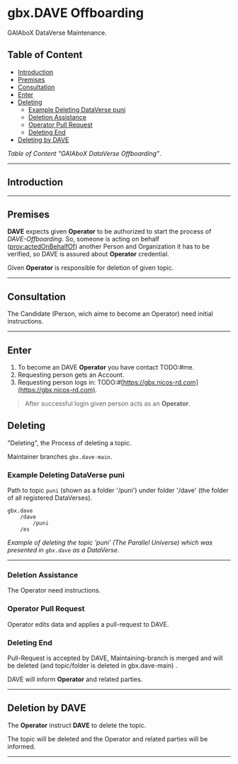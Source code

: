 # gbx.DAVE Offboarding

GAIAboX DataVerse Maintenance.

## Table of Content

- [Introduction](#introduction)
- [Premises](#premises)
- [Consultation](#consultation)
- [Enter](#enter)
- [Deleting](#deleting)
    - [Example Deleting DataVerse puni](#example-deleting-dataverse-puni)
    - [Deletion Assistance](#deletion-assistance)
    - [Operator Pull Request](#operator-pull-request)
    - [Deleting End](#deleting-end)
- [Deleting by DAVE](#deletion-by-dave)

*Table of Content "GAIAboX DataVerse Offboarding"*.

---

## Introduction

---

## Premises

**DAVE** expects given **Operator** to be authorized to start the process of _DAVE-Offboarding_. So, someone is
acting on behalf ([prov:actedOnBehalfOf](https://www.w3.org/TR/2013/REC-prov-o-20130430/#actedOnBehalfOf)) another
Person and Organization it has to be verified, so DAVE is assured about **Operator** credential.

Given **Operator** is responsible for deletion of given topic.

---

## Consultation

The Candidate (Person, wich aime to become an Operator) need initial instructions.

---

## Enter

1. To become an DAVE **Operator** you have contact TODO:#me.
2. Requesting person gets an Account.
3. Requesting person logs in: TODO:#[https://gbx.nicos-rd.com](https://gbx.nicos-rd.com).

> After successful login given person acts as an **Operator**.

## Deleting

"Deleting", the Process of deleting a topic.

Maintainer branches `gbx.dave-main`.

### Example Deleting DataVerse puni

Path to topic `puni` (shown as a folder '/puni') under folder '/dave' (the folder of all registered DataVerses).

```
gbx.dave
    /dave
        /puni
    /es
```

*Example of deleting the topic 'puni' (The Parallel Universe) which was presented in `gbx.dave` as a DataVerse*.

---

### Deletion Assistance

The Operator need instructions.

### Operator Pull Request

Operator edits data and applies a pull-request to DAVE.

### Deleting End

Pull-Request is accepted by DAVE, Maintaining-branch is merged and will be deleted (and topic/folder is deleted in
gbx.dave-main) .

DAVE will inform **Operator** and related parties.

---

## Deletion by DAVE

The **Operator** instruct **DAVE** to delete the topic.

The topic will be deleted and the Operator and related parties will be informed.

---